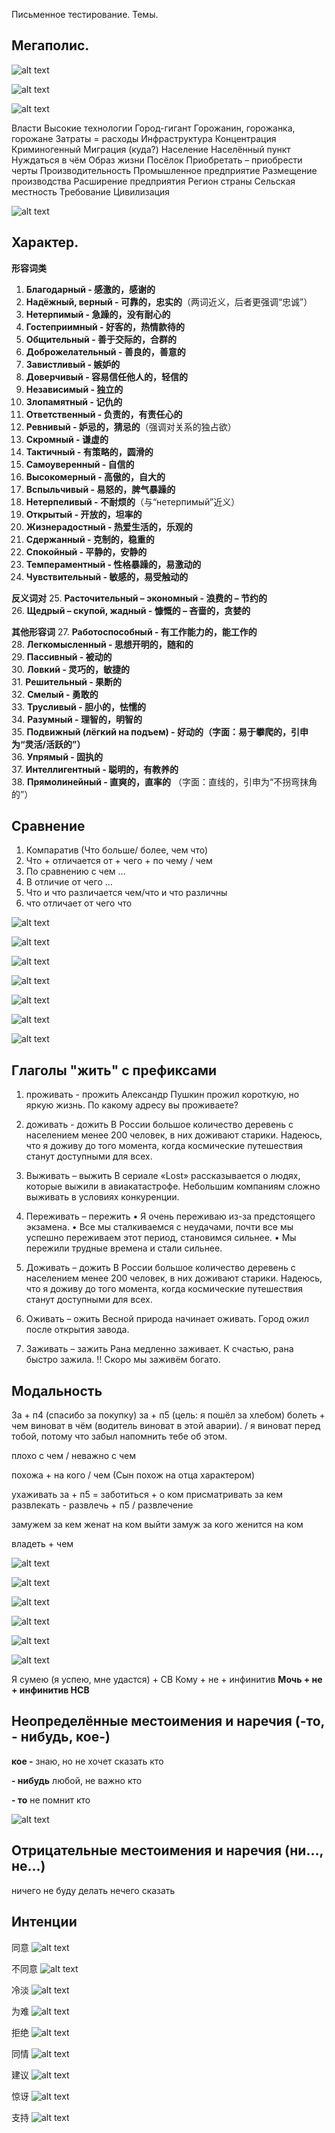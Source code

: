 Письменное тестирование. Темы.
## Мегаполис.

![alt text](image.png)

![alt text](image-1.png)

![alt text](image-6.png)

Власти
Высокие технологии
Город-гигант
Горожанин, горожанка, горожане
Затраты = расходы
Инфраструктура
Концентрация
Криминогенный
Миграция (куда?)
Население
Населённый пункт
Нуждаться в чём
Образ жизни
Посёлок
Приобретать – приобрести черты
Производительность
Промышленное предприятие
Размещение производства
Расширение предприятия
Регион страны
Сельская местность
Требование
Цивилизация

![alt text](image-20.png)

## Характер.
**形容词类** 
1. **Благодарный - 感激的，感谢的**  
2. **Надёжный, верный - 可靠的，忠实的**（两词近义，后者更强调“忠诚”）  
3. **Нетерпимый - 急躁的，没有耐心的**  
4. **Гостеприимный - 好客的，热情款待的**  
5. **Общительный - 善于交际的，合群的**  
6. **Доброжелательный - 善良的，善意的**  
7. **Завистливый - 嫉妒的**  
8. **Доверчивый - 容易信任他人的，轻信的**  
9. **Независимый - 独立的**  
10. **Злопамятный - 记仇的**  
11. **Ответственный - 负责的，有责任心的**  
12. **Ревнивый - 妒忌的，猜忌的**（强调对关系的独占欲）  
13. **Скромный - 谦虚的**  
14. **Тактичный - 有策略的，圆滑的**  
15. **Самоуверенный - 自信的**  
16. **Высокомерный - 高傲的，自大的**  
17. **Вспыльчивый - 易怒的，脾气暴躁的**  
18. **Нетерпеливый - 不耐烦的**（与“нетерпимый”近义）  
19. **Открытый - 开放的，坦率的**  
20. **Жизнерадостный - 热爱生活的，乐观的**  
21. **Сдержанный - 克制的，稳重的**  
22. **Спокойный - 平静的，安静的**  
23. **Темпераментный - 性格暴躁的，易激动的**  
24. **Чувствительный - 敏感的，易受触动的**  

**反义词对**
25. **Расточительный – экономный - 浪费的 – 节约的**  
26. **Щедрый – скупой, жадный - 慷慨的 – 吝啬的，贪婪的**  

**其他形容词** 
27. **Работоспособный - 有工作能力的，能工作的**  
28. **Легкомысленный - 思想开明的，随和的**  
29. **Пассивный - 被动的**  
30. **Ловкий - 灵巧的，敏捷的**  
31. **Решительный - 果断的**  
32. **Смелый - 勇敢的**  
33. **Трусливый - 胆小的，怯懦的**  
34. **Разумный - 理智的，明智的**  
35. **Подвижный (лёгкий на подъем) - 好动的（字面：易于攀爬的，引申为“灵活/活跃的”）**  
36. **Упрямый - 固执的**  
37. **Интеллигентный - 聪明的，有教养的**  
38. **Прямолинейный - 直爽的，直率的** （字面：直线的，引申为“不拐弯抹角的”）


## Сравнение
1. Компаратив (Что больше/ более, чем что)
2. Что + отличается от + чего + по чему / чем
3. По сравнению с чем ...
4. В отличие от чего ...
5. Что и что различается чем/что и что различны
6. что отличает от чего что

![alt text](image-2.png)

![alt text](image-3.png)

![alt text](image-4.png)

![alt text](image-5.png)

![alt text](image-7.png)

![alt text](image-8.png)

![alt text](image-9.png)

## Глаголы "жить" с префиксами

1. проживать - прожить
Александр Пушкин прожил
короткую, но яркую жизнь.
По какому адресу вы
проживаете?

2. доживать - дожить
В России большое количество деревень
с населением менее 200 человек, в них
доживают старики.
Надеюсь, что я доживу до того
момента, когда космические
путешествия станут доступными для
всех.

3. Выживать – выжить
В сериале «Lost» рассказывается
о людях, которые выжили в
авиакатастрофе.
Небольшим компаниям сложно
выживать в условиях
конкуренции.

4. Переживать – пережить
• Я очень переживаю из-за предстоящего
экзамена.
• Все мы сталкиваемся с неудачами, почти
все мы успешно переживаем этот период,
становимся сильнее.
• Мы пережили трудные времена и стали
сильнее.

5. Доживать – дожить
В России большое количество деревень
с населением менее 200 человек, в них
доживают старики.
Надеюсь, что я доживу до того
момента, когда космические
путешествия станут доступными для
всех.

6. Оживать – ожить
Весной природа начинает оживать.
Город ожил после открытия завода.

7. Заживать – зажить
Рана медленно заживает.
К счастью, рана быстро зажила.
!! Скоро мы заживём богато.

## Модальность

За + п4 (спасибо за покупку)
за + п5 (цель: я пошёл за хлебом)
болеть + чем 
виноват в чём (водитель виноват в этой аварии). / я виноват перед тобой, потому что забыл напомнить тебе об этом. 

плохо с чем / неважно с чем 

похожа + на кого / чем (Сын похож на отца характером) 

ухаживать за + п5 = заботиться + о ком 
присматривать за кем 
развлекать - развлечь + п5  / развлечение 

замужем за кем
женат на ком
выйти замуж за кого
женится на ком 

владеть + чем

![alt text](image-26.png)

![alt text](image-21.png)

![alt text](image-22.png)

![alt text](image-23.png)

![alt text](image-24.png)

![alt text](image-25.png)

Я сумею (я успею, мне удастся) + СВ
Кому + не + инфинитив
**Мочь + не + инфинитив НСВ**

## Неопределённые местоимения и наречия (-то, - нибудь, кое-)

**кое -**
знаю, но не хочет сказать кто

**- нибудь**
любой, не важно кто

**- то**
не помнит кто

![alt text](image-10.png)

## Отрицательные местоимения и наречия (ни..., не...)

ничего не буду делать
нечего сказать

## Интенции

同意
![alt text](image-11.png)

不同意
![alt text](image-15.png)

冷淡
![alt text](image-12.png)

为难
![alt text](image-13.png)

拒绝
![alt text](image-14.png)

同情
![alt text](image-16.png)

建议
![alt text](image-17.png)

惊讶
![alt text](image-18.png)

支持
![alt text](image-19.png)
